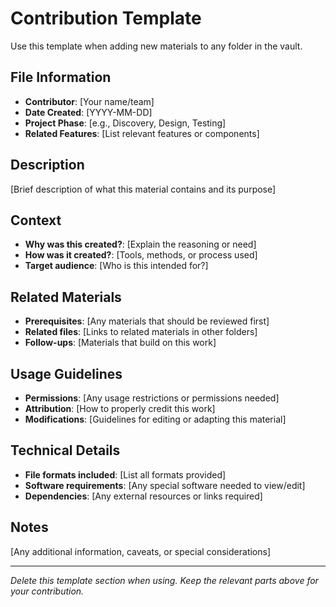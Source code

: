 # Contribution Template

Use this template when adding new materials to any folder in the vault.

## File Information
- **Contributor**: [Your name/team]
- **Date Created**: [YYYY-MM-DD]
- **Project Phase**: [e.g., Discovery, Design, Testing]
- **Related Features**: [List relevant features or components]

## Description
[Brief description of what this material contains and its purpose]

## Context
- **Why was this created?**: [Explain the reasoning or need]
- **How was it created?**: [Tools, methods, or process used]
- **Target audience**: [Who is this intended for?]

## Related Materials
- **Prerequisites**: [Any materials that should be reviewed first]
- **Related files**: [Links to related materials in other folders]
- **Follow-ups**: [Materials that build on this work]

## Usage Guidelines
- **Permissions**: [Any usage restrictions or permissions needed]
- **Attribution**: [How to properly credit this work]
- **Modifications**: [Guidelines for editing or adapting this material]

## Technical Details
- **File formats included**: [List all formats provided]
- **Software requirements**: [Any special software needed to view/edit]
- **Dependencies**: [Any external resources or links required]

## Notes
[Any additional information, caveats, or special considerations]

---

*Delete this template section when using. Keep the relevant parts above for your contribution.*